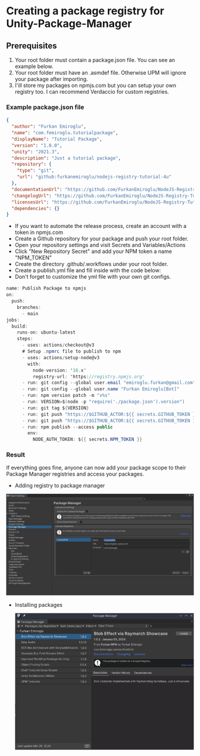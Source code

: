 # Creating a package registry for Unity-Package-Manager

## Prerequisites

1. Your root folder must contain a package.json file. You can see an example below.
2. Your root folder must have an .asmdef file. Otherwise UPM will ignore your package after importing.
3. I'ill store my packages on npmjs.com but you can setup your own registry too. I can recommend Verdaccio for custom registries.

### Example package.json file

```json
{
  "author": "Furkan Emiroglu",
  "name": "com.femiroglu.tutorialpackage",
  "displayName": "Tutorial Package",
  "version": "1.0.0",
  "unity": "2021.3",
  "description": "Just a tutorial package",
  "repository": {
    "type": "git",
    "url": "github:furkanemiroglu/nodejs-registry-tutorial-4u"
  },
  "documentationUrl": "https://github.com/FurkanEmiroglu/NodeJS-Registry-Tutorial-4U#readme",
  "changelogUrl": "https://github.com/FurkanEmiroglu/NodeJS-Registry-Tutorial-4U#readme",
  "licensesUrl": "https://github.com/FurkanEmiroglu/NodeJS-Registry-Tutorial-4U#readme",
  "dependencies": {}
}                           
```



- If you want to automate the release process, create an account with a token in npmjs.com
- Create a Github repository for your package and push your root folder.
- Open your repository settings and visit Secrets and Variables/Actions
- Click "New Repository Secret" and add your NPM token a name "NPM_TOKEN"
- Create the directory .github/.workflows under your root folder.
- Create a publish.yml file and fill inside with the code below:
- Don't forget to customize the yml file with your own git configs.



```c#
name: Publish Package to npmjs
on:
  push:
    branches:
      - main
jobs:
  build:
    runs-on: ubuntu-latest
    steps:
      - uses: actions/checkout@v3
      # Setup .npmrc file to publish to npm
      - uses: actions/setup-node@v3
        with:
          node-version: '16.x'
          registry-url: 'https://registry.npmjs.org'
      - run: git config --global user.email "emiroglu.furkan@gmail.com"
      - run: git config --global user.name "Furkan Emiroglu[Bot]"
      - run: npm version patch -m "v%s"
      - run: VERSION=$(node -p "require('./package.json').version")
      - run: git tag ${VERSION}
      - run: git push "https://$GITHUB_ACTOR:${{ secrets.GITHUB_TOKEN }}@github.com/$GITHUB_REPOSITORY.git" --follow-tags
      - run: git push "https://$GITHUB_ACTOR:${{ secrets.GITHUB_TOKEN }}@github.com/$GITHUB_REPOSITORY.git" --tags
      - run: npm publish --access public
        env:
          NODE_AUTH_TOKEN: ${{ secrets.NPM_TOKEN }}                  

```





### Result

If everything goes fine, anyone can now add your package scope to their Package Manager registries and access your packages.



- Adding registry to package manager

![Package Manager](https://raw.githubusercontent.com/FurkanEmiroglu/FurkanEmiroglu/main/Package%20Manager.jpg)



- Installing packages

  ![Package Manager](https://github.com/FurkanEmiroglu/FurkanEmiroglu/blob/main/PackageManagerResult.png?raw=true)

  
